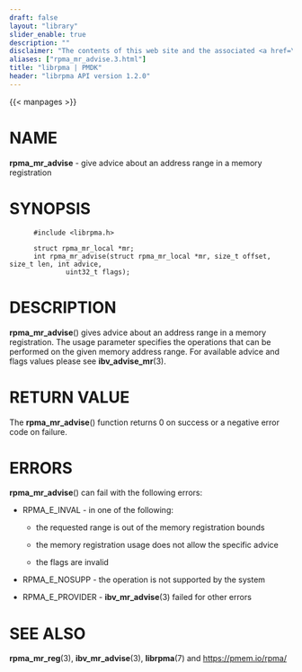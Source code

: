 ```yaml
---
draft: false
layout: "library"
slider_enable: true
description: ""
disclaimer: "The contents of this web site and the associated <a href=\"https://github.com/pmem\">GitHub repositories</a> are BSD-licensed open source."
aliases: ["rpma_mr_advise.3.html"]
title: "librpma | PMDK"
header: "librpma API version 1.2.0"
---
```

{{< manpages >}}

[comment]: <> (SPDX-License-Identifier: BSD-3-Clause)
[comment]: <> (Copyright 2020-2023, Intel Corporation)

# NAME

**rpma_mr_advise** - give advice about an address range in a memory
registration

# SYNOPSIS

          #include <librpma.h>

          struct rpma_mr_local *mr;
          int rpma_mr_advise(struct rpma_mr_local *mr, size_t offset, size_t len, int advice,
                  uint32_t flags);

# DESCRIPTION

**rpma_mr_advise**() gives advice about an address range in a memory
registration. The usage parameter specifies the operations that can be
performed on the given memory address range. For available advice and
flags values please see **ibv_advise_mr**(3).

# RETURN VALUE

The **rpma_mr_advise**() function returns 0 on success or a negative
error code on failure.

# ERRORS

**rpma_mr_advise**() can fail with the following errors:

-   RPMA_E\_INVAL - in one of the following:

    -   the requested range is out of the memory registration bounds

    -   the memory registration usage does not allow the specific advice

    -   the flags are invalid

-   RPMA_E\_NOSUPP - the operation is not supported by the system

-   RPMA_E\_PROVIDER - **ibv_mr_advise**(3) failed for other errors

# SEE ALSO

**rpma_mr_reg**(3), **ibv_mr_advise**(3), **librpma**(7) and
https://pmem.io/rpma/

